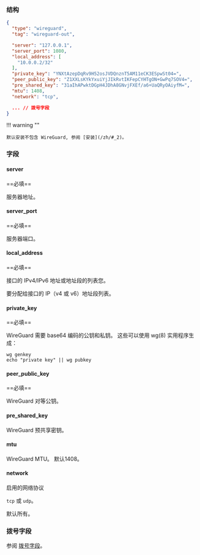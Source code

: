 ### 结构

```json
{
  "type": "wireguard",
  "tag": "wireguard-out",

  "server": "127.0.0.1",
  "server_port": 1080,
  "local_address": [
    "10.0.0.2/32"
  ],
  "private_key": "YNXtAzepDqRv9H52osJVDQnznT5AM11eCK3ESpwSt04=",
  "peer_public_key": "Z1XXLsKYkYxuiYjJIkRvtIKFepCYHTgON+GwPq7SOV4=",
  "pre_shared_key": "31aIhAPwktDGpH4JDhA8GNvjFXEf/a6+UaQRyOAiyfM=",
  "mtu": 1408,
  "network": "tcp",

  ... // 拨号字段
}
```

!!! warning ""

    默认安装不包含 WireGuard, 参阅 [安装](/zh/#_2)。

### 字段

#### server

==必填==

服务器地址。

#### server_port

==必填==

服务器端口。

#### local_address

==必填==

接口的 IPv4/IPv6 地址或地址段的列表您。

要分配给接口的 IP（v4 或 v6）地址段列表。

#### private_key

==必填==

WireGuard 需要 base64 编码的公钥和私钥。 这些可以使用 wg(8) 实用程序生成：

```shell
wg genkey
echo "private key" || wg pubkey
```

#### peer_public_key

==必填==

WireGuard 对等公钥。

#### pre_shared_key

WireGuard 预共享密钥。

#### mtu

WireGuard MTU。 默认1408。

#### network

启用的网络协议

`tcp` 或 `udp`。

默认所有。

### 拨号字段

参阅 [拨号字段](/zh/configuration/shared/dial/)。
